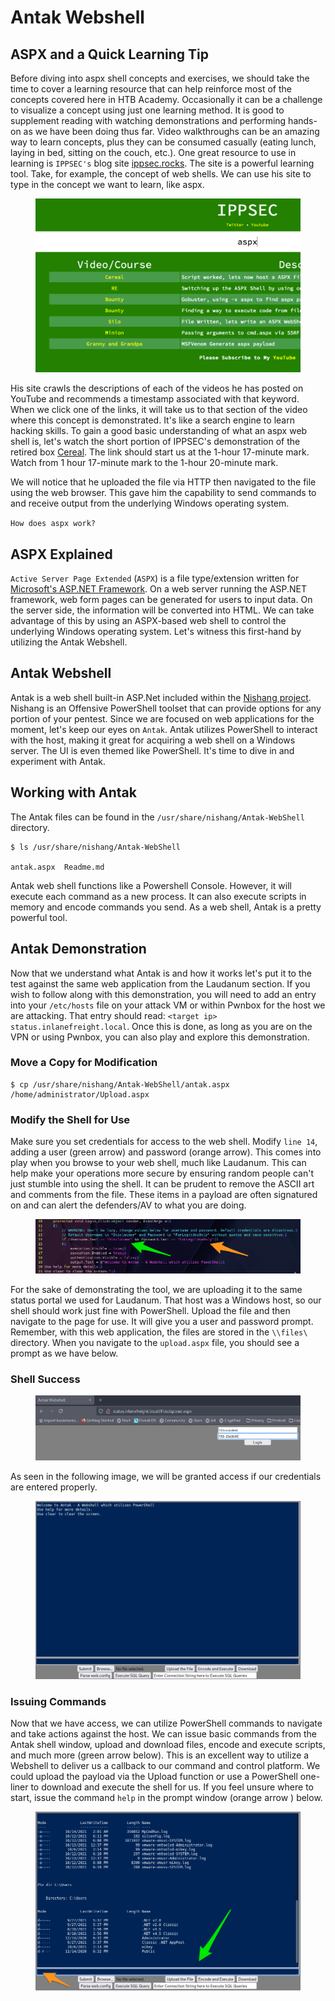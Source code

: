 # Antak Webshell

## ASPX and a Quick Learning Tip

Before diving into aspx shell concepts and exercises, we should take the time to cover a learning resource that can help reinforce most of the concepts covered here in HTB Academy. Occasionally it can be a challenge to visualize a concept using just one learning method. It is good to supplement reading with watching demonstrations and performing hands-on as we have been doing thus far. Video walkthroughs can be an amazing way to learn concepts, plus they can be consumed casually (eating lunch, laying in bed, sitting on the couch, etc.). One great resource to use in learning is `IPPSEC's` blog site [ippsec.rocks](https://ippsec.rocks/?). The site is a powerful learning tool. Take, for example, the concept of web shells. We can use his site to type in the concept we want to learn, like aspx.

<figure><img src="../../../../.gitbook/assets/image (6) (1) (1) (1) (1) (1) (1).png" alt=""><figcaption></figcaption></figure>

His site crawls the descriptions of each of the videos he has posted on YouTube and recommends a timestamp associated with that keyword. When we click one of the links, it will take us to that section of the video where this concept is demonstrated. It's like a search engine to learn hacking skills. To gain a good basic understanding of what an aspx web shell is, let's watch the short portion of IPPSEC's demonstration of the retired box [Cereal](https://www.youtube.com/watch?v=04ZBIioD5pA\&t=4677s). The link should start us at the 1-hour 17-minute mark. Watch from 1 hour 17-minute mark to the 1-hour 20-minute mark.

We will notice that he uploaded the file via HTTP then navigated to the file using the web browser. This gave him the capability to send commands to and receive output from the underlying Windows operating system.

`How does aspx work?`

## ASPX Explained

`Active Server Page Extended` (`ASPX`) is a file type/extension written for [Microsoft's ASP.NET Framework](https://docs.microsoft.com/en-us/aspnet/overview). On a web server running the ASP.NET framework, web form pages can be generated for users to input data. On the server side, the information will be converted into HTML. We can take advantage of this by using an ASPX-based web shell to control the underlying Windows operating system. Let's witness this first-hand by utilizing the Antak Webshell.

## Antak Webshell

Antak is a web shell built-in ASP.Net included within the [Nishang project](https://github.com/samratashok/nishang). Nishang is an Offensive PowerShell toolset that can provide options for any portion of your pentest. Since we are focused on web applications for the moment, let's keep our eyes on `Antak`. Antak utilizes PowerShell to interact with the host, making it great for acquiring a web shell on a Windows server. The UI is even themed like PowerShell. It's time to dive in and experiment with Antak.

## Working with Antak

The Antak files can be found in the `/usr/share/nishang/Antak-WebShell` directory.

```shell-session
$ ls /usr/share/nishang/Antak-WebShell

antak.aspx  Readme.md
```

Antak web shell functions like a Powershell Console. However, it will execute each command as a new process. It can also execute scripts in memory and encode commands you send. As a web shell, Antak is a pretty powerful tool.

## Antak Demonstration

Now that we understand what Antak is and how it works let's put it to the test against the same web application from the Laudanum section. If you wish to follow along with this demonstration, you will need to add an entry into your `/etc/hosts` file on your attack VM or within Pwnbox for the host we are attacking. That entry should read: `<target ip> status.inlanefreight.local`. Once this is done, as long as you are on the VPN or using Pwnbox, you can also play and explore this demonstration.

### **Move a Copy for Modification**

```shell-session
$ cp /usr/share/nishang/Antak-WebShell/antak.aspx /home/administrator/Upload.aspx
```

### **Modify the Shell for Use**

Make sure you set credentials for access to the web shell. Modify `line 14`, adding a user (green arrow) and password (orange arrow). This comes into play when you browse to your web shell, much like Laudanum. This can help make your operations more secure by ensuring random people can't just stumble into using the shell. It can be prudent to remove the ASCII art and comments from the file. These items in a payload are often signatured on and can alert the defenders/AV to what you are doing.

<figure><img src="../../../../.gitbook/assets/image (1) (1) (1) (1) (1) (1) (1) (1) (1) (1) (1) (1) (1) (1) (1) (1) (1) (1) (1) (1) (1) (1) (1) (1) (1) (1) (1) (1) (1) (1) (1) (1) (1) (1) (1) (1) (1) (1) (1) (1) (1) (1) (1) (1) (1) (1) (1) (1) (1) (1) (1) (1).png" alt=""><figcaption></figcaption></figure>

For the sake of demonstrating the tool, we are uploading it to the same status portal we used for Laudanum. That host was a Windows host, so our shell should work just fine with PowerShell. Upload the file and then navigate to the page for use. It will give you a user and password prompt. Remember, with this web application, the files are stored in the `\\files\` directory. When you navigate to the `upload.aspx` file, you should see a prompt as we have below.

### **Shell Success**

<figure><img src="../../../../.gitbook/assets/image (2) (1) (1) (1) (1) (1) (1) (1) (1) (1) (1) (1) (1) (1) (1) (1) (1) (1) (1) (1) (1) (1) (1) (1) (1) (1) (1) (1) (1) (1) (1) (1).png" alt=""><figcaption></figcaption></figure>

As seen in the following image, we will be granted access if our credentials are entered properly.

<figure><img src="../../../../.gitbook/assets/image (3) (1) (1) (1) (1) (1) (1) (1) (1) (1) (1) (1) (1) (1) (1) (1) (1) (1) (1).png" alt=""><figcaption></figcaption></figure>

### **Issuing Commands**

Now that we have access, we can utilize PowerShell commands to navigate and take actions against the host. We can issue basic commands from the Antak shell window, upload and download files, encode and execute scripts, and much more (green arrow below). This is an excellent way to utilize a Webshell to deliver us a callback to our command and control platform. We could upload the payload via the Upload function or use a PowerShell one-liner to download and execute the shell for us. If you feel unsure where to start, issue the command `help` in the prompt window (orange arrow ) below.

<figure><img src="../../../../.gitbook/assets/image (4) (1) (1) (1) (1) (1) (1) (1) (1) (1) (1) (1).png" alt=""><figcaption></figcaption></figure>
